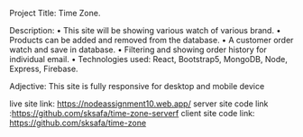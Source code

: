 Project Title: Time Zone.

Description:
• This site will be showing various watch of various brand.
• Products can be added and removed from the database.
• A customer order watch and save in database.
• Filtering and showing order history for individual email.
• Technologies used: React, Bootstrap5, MongoDB, Node, Express, Firebase.


Adjective: This site is fully responsive for desktop and mobile device

live site link: https://nodeassignment10.web.app/
server site code link :https://github.com/sksafa/time-zone-serverf
client site code link: https://github.com/sksafa/time-zone
